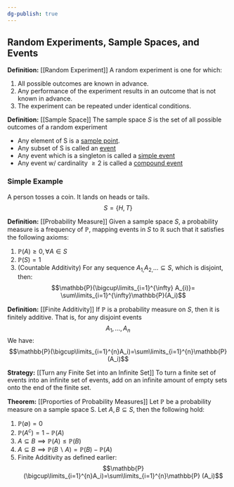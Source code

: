 ```yaml
---
dg-publish: true
---
```

## Random Experiments, Sample Spaces, and Events

**Definition:** [[Random Experiment]]
A random experiment is one for which:
1. All possible outcomes are known in advance.
2. Any performance of the experiment results in an outcome that is not known in advance.
3. The experiment can be repeated under identical conditions.

**Definition:** [[Sample Space]]
The sample space $S$ is the set of all possible outcomes of a random experiment
- Any element of S is a <u>sample point</u>.
- Any subset of S is called an <u>event</u>
- Any event which is a singleton is called a <u>simple event</u>
- Any event w/ cardinality $\ge 2$ is called a <u>compound event</u>

### Simple Example

A person tosses a coin. It lands on heads or tails.
$$S=\{H, T\}$$

**Definition:** [[Probability Measure]]
Given a sample space $S$, a probability measure is a frequency of $\mathbb{P}$, mapping events in $S$ to $\mathbb{R}$ such that it satisfies the following axioms:
1. $\mathbb{P}(A)\ge 0, \forall A\in S$
2. $\mathbb{P}(S)=1$
3. (Countable Additivity) For any sequence $A_{1,}A_{2,}... \subseteq S$, which is disjoint, then:
$$\mathbb{P}(\bigcup\limits_{i=1}^{\infty} A_{i)}= \sum\limits_{i=1}^{\infty}\mathbb{P}(A_i)$$

**Definition:** [[Finite Additivity]]
If $\mathbb{P}$ is a probability measure on $S$, then it is finitely additive. That is, for any disjoint events 
$$A_{1}, ... ,A_{n}$$
We have: 
$$\mathbb{P}(\bigcup\limits_{i=1}^{n}A_i)=\sum\limits_{i=1}^{n}\mathbb{P} (A_i)$$

**Strategy:** [[Turn any Finite Set into an Infinite Set]]
To turn a finite set of events into an infinite set of events, add on an infinite amount of empty sets onto the end of the finite set.

**Theorem:** [[Proporties of Probability Measures]]
Let $\mathbb{P}$ be a probability measure on a sample space S. Let $A,B\subseteq S$, then the following hold:
1. $\mathbb{P}(\emptyset) = 0$
2. $\mathbb{P}(A^{c})=1-\mathbb{P}(A)$
3. $A\subseteq B \implies \mathbb{P}(A)\le \mathbb{P}(B)$
4. $A\subseteq B \implies \mathbb{P}(B\backslash A) = \mathbb{P}(B)-\mathbb{P}(A)$
5. Finite Additivity as defined earlier: 
$$\mathbb{P}(\bigcup\limits_{i=1}^{n}A_i)=\sum\limits_{i=1}^{n}\mathbb{P} (A_i)$$


